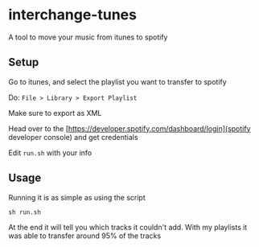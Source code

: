 # interchange-tunes
A tool to move your music from itunes to spotify

## Setup

Go to itunes, and select the playlist you want to transfer to spotify

Do: ```File > Library > Export Playlist```

Make sure to export as XML

Head over to the [https://developer.spotify.com/dashboard/login](spotify developer console) and get credentials

Edit ```run.sh``` with your info

## Usage

Running it is as simple as using the script

```sh run.sh```

At the end it will tell you which tracks it couldn't add. With my playlists it was able to transfer around 95% of the tracks
